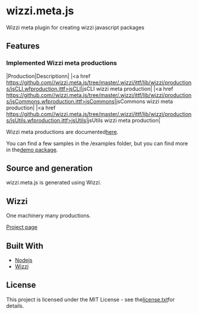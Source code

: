 # wizzi.meta.js

Wizzi meta plugin for creating wizzi javascript packages

## Features
### Implemented Wizzi meta productions
|Production|Descriptionn|
|<a href https://github.com//wizzi.meta.js/tree/master/.wizzi/ittf/lib/wizzi/productions/jsCLI.wfproduction.ittf>jsCLI</a>|jsCLI wizzi meta production|
|<a href https://github.com//wizzi.meta.js/tree/master/.wizzi/ittf/lib/wizzi/productions/jsCommons.wfproduction.ittf>jsCommons</a>|jsCommons wizzi meta production|
|<a href https://github.com//wizzi.meta.js/tree/master/.wizzi/ittf/lib/wizzi/productions/jsUtils.wfproduction.ittf>jsUtils</a>|jsUtils wizzi meta production|


Wizzi meta productions are documented[here](https://stfnbssl.github.io/wizzi/docs/wizziplugins.html).

You can find a few samples in the /examples folder, but you can find more in the[demo package](https://github.com/wizzifactory/wizzi/tree/master/packages/wizzi-demo/.wizzi/ittf/examples/advanced/plugins).
## Source and generation
wizzi.meta.js is generated using Wizzi.

## Wizzi

One machinery many productions.

[Project page](https://stfnbssl.github.io/wizzi)
## Built With
* [Nodejs](https://nodejs.org)
* [Wizzi](https://github.com/stfnbssl/wizzi)

## License
This project is licensed under the MIT License - see the[license.txt](license.txt)for details.
